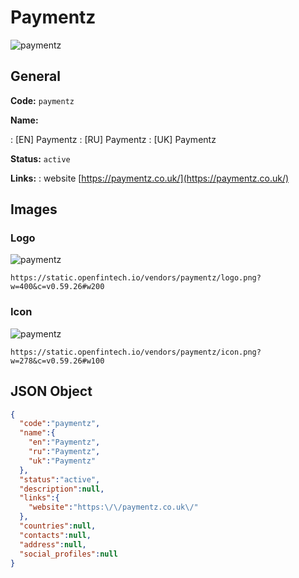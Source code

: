 
# Paymentz 
![paymentz](https://static.openfintech.io/vendors/paymentz/logo.png?w=400&c=v0.59.26#w200)  

## General 
 
**Code:** `paymentz` 
 
**Name:** 
 
:	[EN] Paymentz 
:	[RU] Paymentz 
:	[UK] Paymentz 
 
**Status:** `active` 
 
**Links:** 
: website [https://paymentz.co.uk/](https://paymentz.co.uk/) 
 

## Images 

### Logo 
 
![paymentz](https://static.openfintech.io/vendors/paymentz/logo.png?w=400&c=v0.59.26#w200)  

```
https://static.openfintech.io/vendors/paymentz/logo.png?w=400&c=v0.59.26#w200
```  

### Icon 
 
![paymentz](https://static.openfintech.io/vendors/paymentz/icon.png?w=278&c=v0.59.26#w100)  

```
https://static.openfintech.io/vendors/paymentz/icon.png?w=278&c=v0.59.26#w100
```  

## JSON Object 

```json
{
  "code":"paymentz",
  "name":{
    "en":"Paymentz",
    "ru":"Paymentz",
    "uk":"Paymentz"
  },
  "status":"active",
  "description":null,
  "links":{
    "website":"https:\/\/paymentz.co.uk\/"
  },
  "countries":null,
  "contacts":null,
  "address":null,
  "social_profiles":null
}
```  
